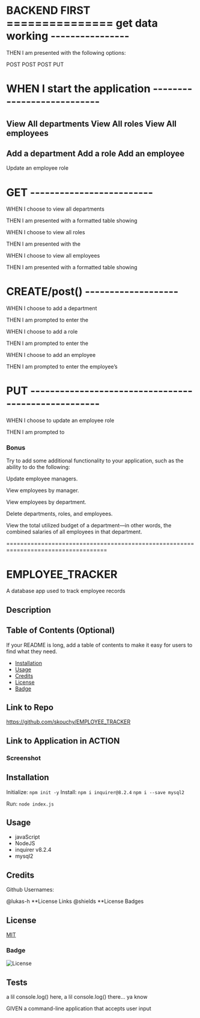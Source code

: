 
# BACKEND FIRST =============== get data working ----------------

THEN I am presented with the following options: 
 <!-- TODO:  CREATE prepared statements for each GET, then test, then insert statement into schema -->
 <!--  get all departments,  GET -->
 <!--  get one department,  GET -->

 <!--  get all roles,   GET-->
 <!--  get one role,   GET-->

 <!-- *?* get all employees,   GET-->
 <!-- *?* get one employee,   GET-->

 <!-- TODO:  CREATE prepared statements for each CREATE, then test, then insert statement into schema -->
 <!-- ? add a department,  --> POST
 <!-- ? add a role,  --> POST
 <!-- ? add an employee,  --> POST
 
 <!-- TODO:  CREATE prepared statements for each UPDATE, then test, then insert statement into schema -->
 <!-- ! and update an employee role --> PUT




# WHEN I start the application ---------------------------
 <!-- TODO:  Inquirer Prompts -->
 <!--@ What would you like to do? -->
 View All departments
 View All roles
 View All employees
 -----------------
 Add a department
 Add a role
 Add an employee
 -----------------
 Update an employee role


# GET -------------------------

WHEN I choose to view all departments
 <!-- TODO:  Inquirer Function to call working router.get(API/departments)  -->

THEN I am presented with a formatted table showing 
<!-- *?* department names -->
<!-- *?* department ids -->



WHEN I choose to view all roles
 <!-- TODO:  Inquirer Function to call working router.get(API/roles)  -->
THEN I am presented with the 
<!-- *** job title,  -->
<!-- *** role id,  -->
<!-- *** the department that role belongs to--><!-- * REFERENCE department_id -->
<!-- *** the salary for that role -->



WHEN I choose to view all employees
 <!-- TODO:  Inquirer Function to call working router.get(API/employees)  -->
THEN I am presented with a formatted table showing 
  <!-- employee data, including  -->
<!-- * employee ids,  -->
<!-- * first names,  -->
<!-- * last names,  -->
<!-- * job titles,  -->
<!-- * departments,  --><!-- * REFERENCE department_id -->
<!-- * salaries,  -->
<!-- * managers that the employees report to --><!-- * REFERENCE department.manager_id -->
<!-- ????? TODO: CREATE Manager table?????? --->




# CREATE/post() -------------------

WHEN I choose to add a department
 <!-- TODO:  Inquirer Function to call working router.post(API/department)  -->
THEN I am prompted to enter the 
<!-- ? name of the department  -->
<!-- and that department is added to the database -->



WHEN I choose to add a role
 <!-- TODO:  Inquirer Function to call working router.post(API/role)  -->
THEN I am prompted to enter the 
<!-- ? name,  -->
<!-- ? salary,  -->
<!-- ? department_id for the role 
<!-- and that role is added to the database --> 


WHEN I choose to add an employee
 <!-- TODO:  Inquirer Function to call working router.post(API/employee)  -->
THEN I am prompted to enter the employee’s 
<!-- ? first name,  -->
<!-- ? last name,  -->
<!-- ? role, -->
<!-- ? and manager,  -->
<!-- and that employee is added to the database -->



# PUT ----------------------------------------------------
WHEN I choose to update an employee role
 <!-- TODO:  Inquirer Function to call working router.put(API/employee/:id)  -->
THEN I am prompted to 
<!-- ! select an employee to update and  -->
<!-- ? their new role  -->
<!-- and this information is updated in the database -->




### Bonus
Try to add some additional functionality to your application, such as the ability to do the following:

Update employee managers.

View employees by manager.

View employees by department.

Delete departments, roles, and employees.

View the total utilized budget of a department—in other words, the combined salaries of all employees in that department.










===================================================================================
# EMPLOYEE_TRACKER
A database app used to track employee records

## Description



## Table of Contents (Optional)

If your README is long, add a table of contents to make it easy for users to find what they need.

- [Installation](#installation) 
- [Usage](#usage)
- [Credits](#credits)
- [License](#license)
- [Badge](#license)

## Link to Repo
https://github.com/skouchy/EMPLOYEE_TRACKER

## Link to Application in ACTION
<!--![https://watch.screencastify.com/v/hI4xljqc0NWfY3nCDT5i] -->

### Screenshot
<!-- ![screenshot_skouchy_EMPLOYEE_TRACKER](https://user-images.githubusercontent.com/119292219/229270875-3c36d0c7-015f-49e9-a626-199ddf858f81.png) -->


## Installation

Initialize: `npm init -y`
Install: `npm i inquirer@8.2.4`
        `npm i --save mysql2`

Run: `node index.js`

## Usage
* javaScript
* NodeJS
* inquirer v8.2.4
* mysql2

## Credits
Github Usernames:

@lukas-h **License Links
@shields **License Badges

## License
[MIT](https://opensource.org/badge/license/MIT/)
### Badge

![License](https://img.shields.io/badge/License-MIT-yellow.svg)

## Tests

a lil console.log() here, 
a lil console.log() there... ya know


GIVEN a command-line application that accepts user input


